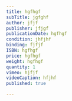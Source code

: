 ```yaml
---
title: hgfhgf
subTitle: jgfghf
author: jfjf
publisher: jfjgf
publicationDate: hgfhgf
condition: jhfjhf
binding: fjfjf
ISBN: hgfhgf
price: hgfhgf
weight: hgfhgf
quantity: 1
vimeo: hjfjf
videoCaption: hfjhf
published: true

---
```


